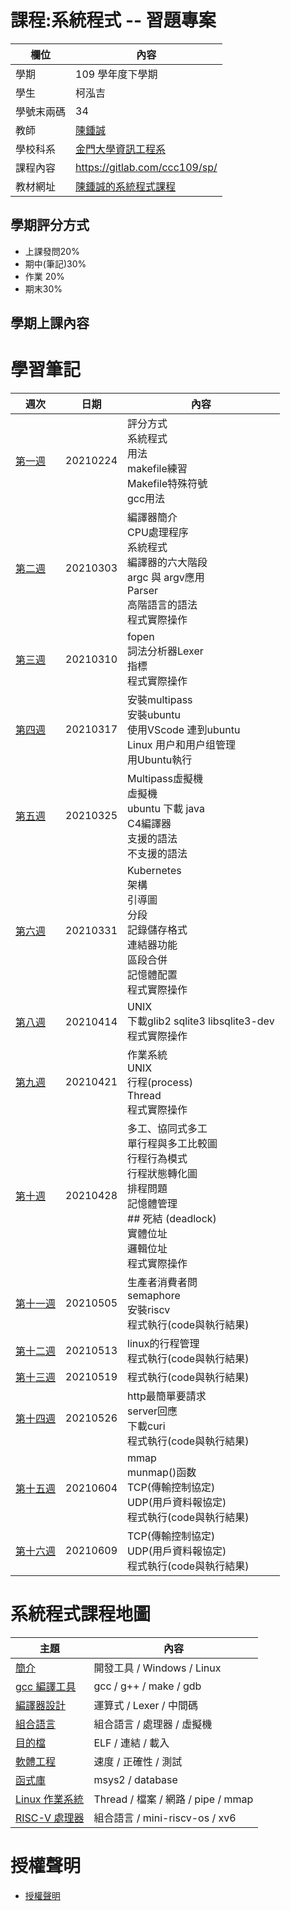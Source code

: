 # 課程:系統程式 -- 習題專案

欄位 | 內容
-----|--------
學期 | 109 學年度下學期
學生 |  柯泓吉
學號末兩碼 | 34
教師 | [陳鍾誠](https://www.nqu.edu.tw/educsie/index.php?act=blog&code=list&ids=4)
學校科系 | [金門大學資訊工程系](https://www.nqu.edu.tw/educsie/index.php)
課程內容 | https://gitlab.com/ccc109/sp/
教材網址 | [陳鍾誠的系統程式課程](http://programmermedia.org/root/%E9%99%B3%E9%8D%BE%E8%AA%A0/%E8%AA%B2%E7%A8%8B/%E7%B3%BB%E7%B5%B1%E7%A8%8B%E5%BC%8F/README.md)

## 學期評分方式
* 上課發問20%
* 期中(筆記)30%
* 作業 20%
* 期末30%
## 學期上課內容
# 學習筆記
週次 | 日期 | 內容
---- | ---- | ----
[第一週](https://github.com/www-abcdefg/sp109b/blob/main/note/%E7%B3%BB%E7%B5%B1%E7%A8%8B%E5%BC%8F%E7%AC%AC%E4%B8%80%E9%80%B1%E7%AD%86%E8%A8%98.md) | 20210224 | 評分方式<br>系統程式<br>用法<br>makefile練習<br>Makefile特殊符號<br> gcc用法
[第二週](https://github.com/www-abcdefg/sp109b/blob/main/note/%E7%B3%BB%E7%B5%B1%E7%A8%8B%E5%BC%8F%E7%AC%AC%E4%BA%8C%E9%80%B1%E7%AD%86%E8%A8%98.md) | 20210303 | 編譯器簡介<br>CPU處理程序<br>系統程式<br>編譯器的六大階段<br>argc 與 argv應用<br>Parser<br>高階語言的語法<br>程式實際操作 
[第三週](https://github.com/www-abcdefg/sp109b/blob/main/note/%E7%B3%BB%E7%B5%B1%E7%A8%8B%E5%BC%8F%E7%AC%AC%E4%B8%89%E9%80%B1%E7%AD%86%E8%A8%98.md) | 20210310 | fopen<br>詞法分析器Lexer<br>指標<br>程式實際操作 
[第四週](https://github.com/www-abcdefg/sp109b/blob/main/note/%E7%B3%BB%E7%B5%B1%E7%A8%8B%E5%BC%8F%E7%AC%AC%E5%9B%9B%E9%80%B1%E7%AD%86%E8%A8%98.md) | 20210317 | 安裝multipass<br>安裝ubuntu<br>使用VScode 連到ubuntu <br> Linux 用户和用户组管理<br>用Ubuntu執行
[第五週](https://github.com/www-abcdefg/sp109b/blob/main/note/%E7%B3%BB%E7%B5%B1%E7%A8%8B%E5%BC%8F%E7%AC%AC%E4%BA%94%E9%80%B1%E7%AD%86%E8%A8%98.md) | 20210325 | Multipass虛擬機<br>虛擬機<br>ubuntu 下載 java<br>C4編譯器<br>支援的語法<br> 不支援的語法
[第六週](https://github.com/www-abcdefg/sp109b/blob/main/note/%E7%B3%BB%E7%B5%B1%E7%A8%8B%E5%BC%8F%E7%AC%AC%E5%85%AD%E9%80%B1%E7%AD%86%E8%A8%98.md) | 20210331 | Kubernetes<br>架構<br>引導圖<br>分段<br>記錄儲存格式<br>連結器功能<br>區段合併<br>記憶體配置<br>程式實際操作
[第八週](https://github.com/www-abcdefg/sp109b/blob/main/note/%E7%B3%BB%E7%B5%B1%E7%A8%8B%E5%BC%8F%E7%AC%AC%E5%85%AB%E9%80%B1%E7%AD%86%E8%A8%98.md) | 20210414 | UNIX<br>下載glib2 sqlite3 libsqlite3-dev<br>程式實際操作
[第九週](https://github.com/www-abcdefg/sp109b/blob/main/note/%E7%B3%BB%E7%B5%B1%E7%A8%8B%E5%BC%8F%E7%AC%AC%E4%B9%9D%E9%80%B1%E7%AD%86%E8%A8%98.md) | 20210421 | 作業系統<br>UNIX<br>行程(process)<br>Thread<br>程式實際操作
[第十週](https://github.com/www-abcdefg/sp109b/blob/main/note/%E7%B3%BB%E7%B5%B1%E7%A8%8B%E5%BC%8F%E7%AC%AC%E5%8D%81%E9%80%B1%E7%AD%86%E8%A8%98.md) | 20210428 | 多工、協同式多工<br>單行程與多工比較圖<br>行程行為模式<br>行程狀態轉化圖<br>排程問題<br>記憶體管理<br>## 死結 (deadlock)<br>實體位址<br>邏輯位址<br>程式實際操作 
[第十一週](https://github.com/www-abcdefg/sp109b/blob/main/note/%E7%B3%BB%E7%B5%B1%E7%A8%8B%E5%BC%8F%E7%AC%AC%E5%8D%81%E9%80%B1%E7%AD%86%E8%A8%98.md) | 20210505 | 生產者消費者問<br>semaphore<br>安裝riscv<br>程式執行(code與執行結果)<br> 
[第十二週](https://github.com/www-abcdefg/sp109b/blob/main/note/%E7%B3%BB%E7%B5%B1%E7%A8%8B%E5%BC%8F%E7%AC%AC%E5%8D%81%E4%BA%8C%E9%80%B1%E7%AD%86%E8%A8%98.md) | 20210513 | linux的行程管理<br>程式執行(code與執行結果)
[第十三週](https://github.com/www-abcdefg/sp109b/blob/main/note/%E7%B3%BB%E7%B5%B1%E7%A8%8B%E5%BC%8F%E7%AC%AC%E5%8D%81%E4%B8%89%E9%80%B1%E7%AD%86%E8%A8%98.md) | 20210519 | 程式執行(code與執行結果)
[第十四週](https://github.com/www-abcdefg/sp109b/blob/main/note/%E7%B3%BB%E7%B5%B1%E7%A8%8B%E5%BC%8F%E7%AC%AC%E5%8D%81%E5%9B%9B%E9%80%B1%E7%AD%86%E8%A8%98.md) | 20210526 | http最簡單要請求<br> server回應<br>下載curi<br> 程式執行(code與執行結果) 
[第十五週](https://github.com/www-abcdefg/sp109b/blob/main/note/%E7%B3%BB%E7%B5%B1%E7%A8%8B%E5%BC%8F%E7%AC%AC%E5%8D%81%E4%BA%94%E9%80%B1%E7%AD%86%E8%A8%98.md) | 20210604 | mmap<br>munmap()函数<br>TCP(傳輸控制協定)<br>UDP(用戶資料報協定)<br>程式執行(code與執行結果)
[第十六週](https://github.com/www-abcdefg/sp109b/blob/main/note/%E7%B3%BB%E7%B5%B1%E7%A8%8B%E5%BC%8F%E7%AC%AC%E5%8D%81%E5%85%AD%E9%80%B1%E7%AD%86%E8%A8%98.md) | 20210609 | TCP(傳輸控制協定)<br>UDP(用戶資料報協定)<br>程式執行(code與執行結果)<br> 
# 系統程式課程地圖

主題                         | 內容
-----------------------------|--------------------------------------------
[簡介](https://programmermedia.org/root/%E9%99%B3%E9%8D%BE%E8%AA%A0/%E8%AA%B2%E7%A8%8B/%E7%B3%BB%E7%B5%B1%E7%A8%8B%E5%BC%8F/01-sp/)                | 開發工具 / Windows / Linux
[gcc 編譯工具](https://programmermedia.org/root/%E9%99%B3%E9%8D%BE%E8%AA%A0/%E8%AA%B2%E7%A8%8B/%E7%B3%BB%E7%B5%B1%E7%A8%8B%E5%BC%8F/02-gcc/)        | gcc / g++ / make / gdb
[編譯器設計](https://programmermedia.org/root/%E9%99%B3%E9%8D%BE%E8%AA%A0/%E8%AA%B2%E7%A8%8B/%E7%B3%BB%E7%B5%B1%E7%A8%8B%E5%BC%8F/02-gcc/)     | 運算式 / Lexer / 中間碼
[組合語言](https://programmermedia.org/root/%E9%99%B3%E9%8D%BE%E8%AA%A0/%E8%AA%B2%E7%A8%8B/%E7%B3%BB%E7%B5%B1%E7%A8%8B%E5%BC%8F/04-asm/)             | 組合語言 / 處理器 / 虛擬機
[目的檔](https://programmermedia.org/root/%E9%99%B3%E9%8D%BE%E8%AA%A0/%E8%AA%B2%E7%A8%8B/%E7%B3%BB%E7%B5%B1%E7%A8%8B%E5%BC%8F/05-obj/)              | ELF / 連結 / 載入
[軟體工程](https://programmermedia.org/root/%E9%99%B3%E9%8D%BE%E8%AA%A0/%E8%AA%B2%E7%A8%8B/%E7%B3%BB%E7%B5%B1%E7%A8%8B%E5%BC%8F/06-se/)               | 速度 / 正確性 / 測試
[函式庫](https://programmermedia.org/root/%E9%99%B3%E9%8D%BE%E8%AA%A0/%E8%AA%B2%E7%A8%8B/%E7%B3%BB%E7%B5%B1%E7%A8%8B%E5%BC%8F/07-lib/)              | msys2 / database
[Linux 作業系統](https://programmermedia.org/root/%E9%99%B3%E9%8D%BE%E8%AA%A0/%E8%AA%B2%E7%A8%8B/%E7%B3%BB%E7%B5%B1%E7%A8%8B%E5%BC%8F/08-os/)        | Thread / 檔案 / 網路 / pipe / mmap
[RISC-V 處理器](https://programmermedia.org/root/%E9%99%B3%E9%8D%BE%E8%AA%A0/%E8%AA%B2%E7%A8%8B/%E7%B3%BB%E7%B5%B1%E7%A8%8B%E5%BC%8F/09-riscv/)      | 組合語言 / mini-riscv-os / xv6 


# 授權聲明
* [授權聲明](https://github.com/www-abcdefg/sp109b/blob/main/LICENSE.md)